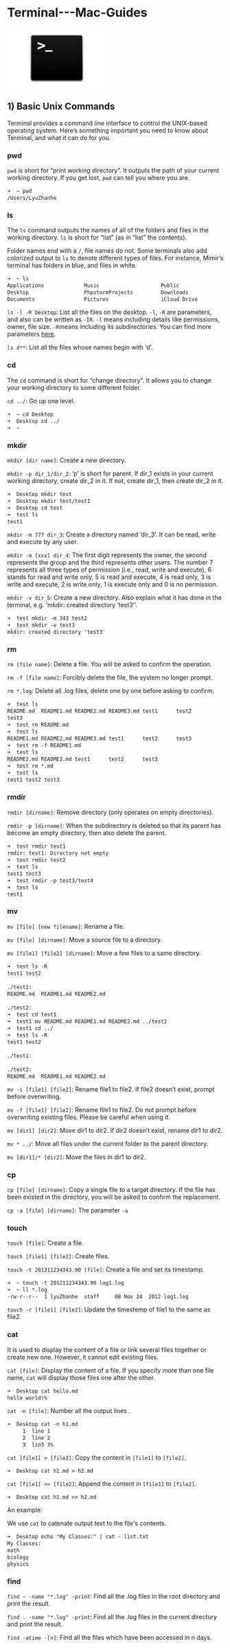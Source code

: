 # Terminal---Mac-Guides

![terminal](source/terminal.png)

## 1) Basic Unix Commands

Terminal provides a command line interface to control the UNIX-based operating system. Here’s something important you need to know about Terminal, and what it can do for you.

### pwd

`pwd` is short for “print working directory”. It outputs the path of your current working directory. If you get lost, `pwd` can tell you where you are.

```
➜  ~ pwd
/Users/LyuZhanhe
```

### ls

The `ls` command outputs the names of all of the folders and files in the working directory. `ls` is short for “list” (as in “list” the contents).

Folder names end with a `/`, file names do not. Some terminals also add colorized output to `ls` to denote different types of files. For instance, Mimir’s terminal has folders in blue, and files in white.

```
➜  ~ ls
Applications             Music                    Public
Desktop                  PhpstormProjects         Downloads
Documents                Pictures                 iCloud Drive
```

`ls -l -R Desktop`: List all the files on the desktop. `-l`, `-R` are parameters, and also can be written as `-IR`. `-l` means including details like permissions, owner, file size. `-R`means including its subdirectories. You can find more parameters [here](http://www.rapidtables.com/code/linux/ls.htm).

`ls d**`: List all the files whose names begin with ‘d’.

### cd

The `cd` command is short for “change directory”. It allows you to change your working directory to some different folder.

`cd ../`: Go up one level.

```
➜  ~ cd Desktop
➜  Desktop cd ../
➜  ~
```

### mkdir

`mkdir [dir name]`: Create a new directory.

`mkdir -p dir_1/dir_2`: ‘p’ is short for parent. If dir_1 exists in your current working directory, create dir_2 in it. If not, create dir_1, then create dir_2 in it.

```
➜  Desktop mkdir test
➜  Desktop mkdir test/test1
➜  Desktop cd test
➜  test ls
test1
```

`mkdir -m 777 dir_3`: Create a directory named ‘dir_3’. It can be read, write and execute by any user.

`mkdir -m [xxx] dir_4`: The first digit represents the owner, the second represents the group and the third represents other users. The number 7 represents all three types of permission (i.e., read, write and execute), 6 stands for read and write only, 5 is read and execute, 4 is read only, 3 is write and execute, 2 is write only, 1 is execute only and 0 is no permission.

`mkdir -v dir_5`: Create a new directory. Also explain what it has done in the terminal, e.g. ‘mkdir: created directory ‘test3’’.

```
➜  test mkdir -m 343 test2
➜  test mkdir -v test3
mkdir: created directory 'test3'
```

### rm

`rm [file name]`: Delete a file. You will be asked to confirm the operation.

`rm -f [file name]`: Forcibly delete the file, the system no longer prompt.

`rm *.log`: Delete all .log files, delete one by one before asking to confirm.

```
➜  test ls
README.md  README1.md README2.md README3.md test1      test2      test3
➜  test rm README.md
➜  test ls
README1.md README2.md README3.md test1      test2      test3
➜  test rm -f README1.md
➜  test ls
README2.md README3.md test1      test2      test3
➜  test rm *.md
➜  test ls
test1 test2 test3
```

### rmdir

`rmdir [dirname]`: Remove directory (only operates on empty directories).

`rmdir -p [dirname]`: When the subdirectory is deleted so that its parent has become an empty directory, then also delete the parent.

```
➜  test rmdir test1
rmdir: test1: Directory not empty
➜  test rmdir test2
➜  test ls
test1 test3
➜  test rmdir -p test3/test4
➜  test ls
test1
```

### mv

`mv [file] [new filename]`: Rename a file.

`mv [file] [dirname]`: Move a source file to a directory.

`mv [file1] [file2] [dirname]`: Move a few files to a same directory.

```
➜  test ls -R
test1 test2

./test1:
README.md  README1.md README2.md

./test2:
➜  test cd test1
➜  test1 mv README.md README1.md README2.md ../test2
➜  test1 cd ../
➜  test ls -R
test1 test2

./test1:

./test2:
README.md  README1.md README2.md
```

`mv -i [file1] [file2]`: Rename file1 to file2. If file2 doesn’t exist, prompt before overwriting.

`mv -f [file1] [file2]`: Rename file1 to file2. Do not prompt before overwriting existing files. Please be careful when using it.

`mv [dir1] [dir2]`: Move dir1 to dir2. If dir2 doesn’t exist, rename dir1 to dir2.

`mv * ../`: Move all files under the current folder to the parent directory.

`mv [dir1]/* [dir2]`: Move the files in dir1 to dir2.

### cp

`cp [file] [dirname]`: Copy a single file to a target directory. If the file has been existed in the directory, you will be asked to confirm the replacement.

`cp -a [file] [dirname]`: The parameter `-a` 

### touch

`touch [file]`: Create a file.

`touch [file1] [file2]`: Create files.

`touch -t 201211234343.90 [file]`: Create a file and set its timestamp.

```
➜  ~ touch -t 201211234343.90 log1.log
➜  ~ ll *.log
-rw-r--r--  1 lyuZhanhe  staff     0B Nov 24  2012 log1.log
```

`touch -r [file1] [file2]`: Update the timestemp of file1 to the same as file2.

### cat

It is used to display the content of a file or link several files together or create new one. However, it cannot edit existing files.

`cat [file]`: Display the content of a file. If you specify more than one file name, `cat` will display those files one after the other.

```
➜  Desktop cat hello.md
hello world!%
```

`cat -n [file]`: Number all the output lines .

```
➜  Desktop cat -n h1.md
     1	line 1
     2	line 2
     3	lin3 3%                                                                 
```

`cat [file1] > [file2]`: Copy the content in `[file1]` to `[file2]`.

```
➜  Desktop cat h1.md > h2.md
```

`cat [file1] >> [file2]`: Append the content in `[file1]` to `[file2]`.

```
➜  Desktop cat h1.md >> h2.md
```

An example:

We use `cat` to catenate output text to the file's contents.

```
➜  Desktop echo "My Classes:" | cat - list.txt
My Classes:
math
biology
physics
```

### find

`find ~ -name "*.log" -print`: Find all the .log files in the root directory and print the result.

`find . -name "*.log" -print`: Find all the .log files in the current directory and print the result.

`find -atime -[n]`: Find all the files which have been accessed in n days.